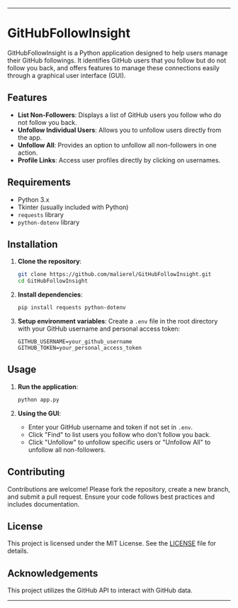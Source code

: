 
---

# GitHubFollowInsight

GitHubFollowInsight is a Python application designed to help users manage their GitHub followings. It identifies GitHub users that you follow but do not follow you back, and offers features to manage these connections easily through a graphical user interface (GUI).

## Features

- **List Non-Followers**: Displays a list of GitHub users you follow who do not follow you back.
- **Unfollow Individual Users**: Allows you to unfollow users directly from the app.
- **Unfollow All**: Provides an option to unfollow all non-followers in one action.
- **Profile Links**: Access user profiles directly by clicking on usernames.

## Requirements

- Python 3.x
- Tkinter (usually included with Python)
- `requests` library
- `python-dotenv` library

## Installation

1. **Clone the repository**:
   ```bash
   git clone https://github.com/malierel/GitHubFollowInsight.git
   cd GitHubFollowInsight
   ```

2. **Install dependencies**:
   ```bash
   pip install requests python-dotenv
   ```

3. **Setup environment variables**:
   Create a `.env` file in the root directory with your GitHub username and personal access token:
   ```
   GITHUB_USERNAME=your_github_username
   GITHUB_TOKEN=your_personal_access_token
   ```

## Usage

1. **Run the application**:
   ```bash
   python app.py
   ```

2. **Using the GUI**:
   - Enter your GitHub username and token if not set in `.env`.
   - Click "Find" to list users you follow who don't follow you back.
   - Click "Unfollow" to unfollow specific users or "Unfollow All" to unfollow all non-followers.

## Contributing

Contributions are welcome! Please fork the repository, create a new branch, and submit a pull request. Ensure your code follows best practices and includes documentation.

## License

This project is licensed under the MIT License. See the [LICENSE](LICENSE) file for details.

## Acknowledgements

This project utilizes the GitHub API to interact with GitHub data.

---

